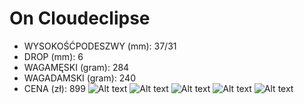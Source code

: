 # On Cloudeclipse
- WYSOKOŚĆPODESZWY (mm): 37/31
- DROP (mm): 6
- WAGAMĘSKI (gram): 284
- WAGADAMSKI (gram): 240
- CENA (zł): 899
![Alt text](https://www.roadrunningreview.com/On-Running-Cloudeclipse_912_1_101143.jpg)
![Alt text](https://cdn.idealo.com/folder/Product/200557/1/200557147/s10_produktbild_max_3/on-cloud-hi-eclipse-black.jpg)
![Alt text](https://krossobzor.ru/wp-content/uploads/2023/01/1-13.jpg)
![Alt text](https://images.bike24.com/i/mb/25/89/4f/on-cloud-5-shoe-stellar-eclipse-1-1413770.jpg)
![Alt text](https://www.grumpyfoot.com/wp-content/uploads/2023/11/On-Cloudeclipse-Running-shoes.jpg)
